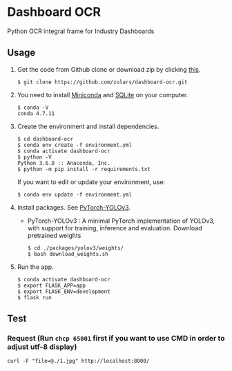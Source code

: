 # Dashboard OCR

Python OCR integral frame for Industry Dashboards

## Usage

1. Get the code from Github clone or download zip by clicking [this](https://github.com/zolars/dashboard-ocr/archive/master.zip).

   ```
   $ git clone https://github.com/zolars/dashboard-ocr.git
   ```

2. You need to install [Miniconda](https://docs.conda.io/en/latest/miniconda.html) and [SQLite](https://sqlite.org) on your computer.

   ```
   $ conda -V
   conda 4.7.11
   ```

3. Create the environment and install dependencies.

   ```
   $ cd dashboard-ocr
   $ conda env create -f environment.yml
   $ conda activate dashboard-ocr
   $ python -V
   Python 3.6.8 :: Anaconda, Inc. 
   $ python -m pip install -r requirements.txt
   ```

   If you want to edit or update your environment, use:
   
   ```
   $ conda env update -f environment.yml
   ```

4. Install packages. See [PyTorch-YOLOv3](https://github.com/eriklindernoren/PyTorch-YOLOv3).

   * PyTorch-YOLOv3 : A minimal PyTorch implementation of YOLOv3, with support for training, inference and evaluation. Download pretrained weights

     ```
     $ cd ./packages/yolov3/weights/
     $ bash download_weights.sh
     ```

5. Run the app.
   ```
   $ conda activate dashboard-ocr
   $ export FLASK_APP=app
   $ export FLASK_ENV=development
   $ flask run
   ```

## Test

### Request (Run `chcp 65001` first if you want to use CMD in order to adjust utf-8 display)

```
curl -F "file=@./1.jpg" http://localhost:8000/
```